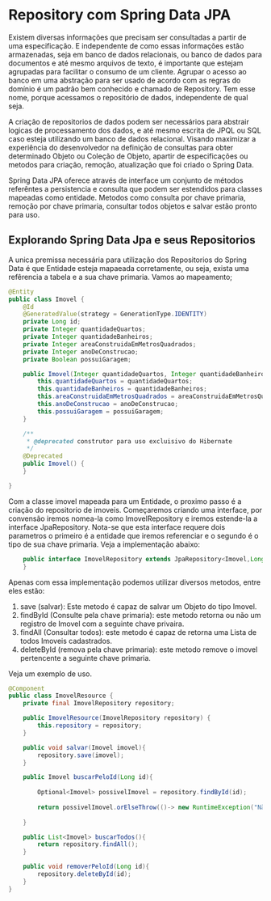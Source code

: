 # Repository com Spring Data JPA

Existem diversas informações que precisam ser consultadas a partir de uma especificação. E independente de como essas informações estão armazenadas, seja em banco de dados relacionais, ou banco de dados para documentos e até mesmo arquivos de texto,  é importante que estejam agrupadas para facilitar o consumo de um cliente. Agrupar o acesso ao banco em uma abstração para ser usado de acordo com as regras do domínio é um padrão bem conhecido e chamado de Repository. Tem esse nome, porque acessamos o repositório de dados, independente de qual seja.

A criação de repositorios de dados podem ser necessários para abstrair logicas de processamento dos dados, e até mesmo escrita de JPQL ou SQL caso esteja utilizando um banco de dados relacional. Visando maximizar a experiência do desenvolvedor na definição de consultas para obter determinado Objeto ou Coleção de Objeto, apartir de especificações ou metodos para criação, remoção, atualização que foi criado o Spring Data. 

Spring Data JPA oferece através de interface um conjunto de métodos referêntes a persistencia e consulta que podem ser estendidos para classes mapeadas como entidade. Metodos como consulta por chave primaria, remoção por chave primaria, consultar todos objetos e salvar estão pronto para uso.


## Explorando Spring Data Jpa e seus Repositorios

A unica premissa necessária para utilização dos Repositorios do Spring Data é que Entidade esteja mapaeada corretamente, ou seja, exista uma refêrencia a tabela e a sua chave primaria.  Vamos ao mapeamento;

```java
@Entity
public class Imovel {
    @Id
    @GeneratedValue(strategy = GenerationType.IDENTITY)
    private Long id;
    private Integer quantidadeQuartos;
    private Integer quantidadeBanheiros;
    private Integer areaConstruidaEmMetrosQuadrados;
    private Integer anoDeConstrucao;
    private Boolean possuiGaragem;

    public Imovel(Integer quantidadeQuartos, Integer quantidadeBanheiros, Integer areaConstruidaEmMetrosQuadrados, Integer anoDeConstrucao, Boolean possuiGaragem) {
        this.quantidadeQuartos = quantidadeQuartos;
        this.quantidadeBanheiros = quantidadeBanheiros;
        this.areaConstruidaEmMetrosQuadrados = areaConstruidaEmMetrosQuadrados;
        this.anoDeConstrucao = anoDeConstrucao;
        this.possuiGaragem = possuiGaragem;
    }

    /**
     * @deprecated construtor para uso excluisivo do Hibernate
     */
    @Deprecated
    public Imovel() {
    }

}
```
 Com a classe imovel mapeada para um Entidade, o proximo passo é a criação do repositorio de imoveis. Começaremos criando uma interface, por convensão iremos nomea-la como ImovelRepository e iremos estende-la a interface JpaRepository.  Nota-se que esta interface requere dois parametros o primeiro é a entidade que iremos referenciar e o segundo é o tipo de sua chave primaria. Veja a implementação abaixo:


```java
    public interface ImovelRepository extends JpaRepository<Imovel,Long> {
    }
```

Apenas com essa implementação podemos utilizar diversos metodos, entre eles estão:

1. save (salvar): Este metodo é capaz de salvar um Objeto do tipo Imovel.
2. findById (Consulte pela chave primaria): este metodo retorna ou não  um registro de Imovel com a seguinte chave privaira.
3. findAll (Consultar todos): este metodo é capaz de retorna uma Lista de todos Imoveis cadastrados.
4. deleteById (remova pela chave primaria): este metodo remove o imovel pertencente a seguinte chave primaria.

Veja um exemplo de uso.

```java
@Component
public class ImovelResource {
    private final ImovelRepository repository;

    public ImovelResource(ImovelRepository repository) {
        this.repository = repository;
    }

    public void salvar(Imovel imovel){
        repository.save(imovel);
    }

    public Imovel buscarPeloId(Long id){
        
        Optional<Imovel> possivelImovel = repository.findById(id);
        
        return possivelImovel.orElseThrow(()-> new RuntimeException("Não existe cadastro para este id."));
                
    }

    public List<Imovel> buscarTodos(){
        return repository.findAll();
    }

    public void removerPeloId(Long id){
        repository.deleteById(id);
    }
}
```


